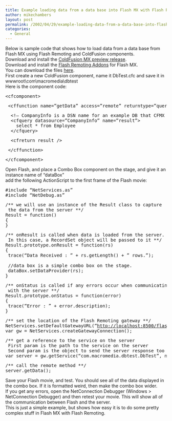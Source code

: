 ```yaml
---
title: Example loading data from a data base into Flash MX with Flash Remoting and CF MX
author: mikechambers
layout: post
permalink: /2002/04/29/example-loading-data-from-a-data-base-into-flash-mx-with-flash-remoting-and-cf-mx/
categories:
  - General
---
```



Below is sample code that shows how to load data from a data base from Flash MX using Flash Remoting and ColdFusion components.  
Download and install the [ColdFusion MX preview release][1].  
Download and install the [Flash Remoting Addons][2] for Flash MX.  
You can download the files [here][3].  
First create a new ColdFusion component, name it DbTest.cfc and save it in wwwroot\com\macromedia\dbtest  
Here is the component code:
<PRE>&lt;cfcomponent&gt;</PRE>

<PRE>&nbsp;&lt;cffunction name=&#8221;getData&#8221; access=&#8221;remote&#8221; returntype=&#8221;query&#8221;&gt;</PRE>

<PRE>&nbsp;&nbsp;&lt;!&#8211; CompanyInfo is a DSN name for an example DB that CFMX sets up by default &#8211;&gt;<BR />&nbsp;&nbsp;&lt;cfquery datasource=&#8221;CompanyInfo&#8221; name=&#8221;result&#8221;&gt;<BR />&nbsp;&nbsp;&nbsp;&nbsp;select * from Employee<BR />&nbsp;&nbsp;&lt;/cfquery&gt;</PRE>

<PRE>&nbsp;&nbsp;&lt;cfreturn result /&gt;</PRE>

<PRE>&nbsp;&lt;/cffunction&gt;</PRE>

<PRE>&lt;/cfcomponent&gt;</PRE>

  
Open Flash, and place a Combo Box component on the stage, and give it an instance name of &#8220;dataBox&#8221;  
add the following ActionScript to the first frame of the Flash movie:
<PRE>#include &#8220;NetServices.as&#8221;<BR />#include &#8220;NetDebug.as&#8221;</PRE>

<PRE>/** we will use an instance of the Result class to capture<BR />&nbsp;the data from the server **/<BR />Result = function()<BR />{<BR />}</PRE>

<PRE>/** onResult is called when data is loaded from the server.<BR />&nbsp;In this case, a RecordSet object will be passed to it **/<BR />Result.prototype.onResult = function(rs)<BR />{<BR />&nbsp;trace(&#8220;Data Received : &#8221; + rs.getLength() + &#8221; rows.&#8221;);<BR />&nbsp;<BR />&nbsp;//data box is a simple combo box on the stage.<BR />&nbsp;dataBox.setDataProvider(rs);<BR />}</PRE>

<PRE>/** onStatus is called if any errors occur when communicating<BR />&nbsp;with the server **/<BR />Result.prototype.onStatus = function(error)<BR />{<BR />&nbsp;trace(&#8220;Error : &#8221; + error.description);<BR />}</PRE>

<PRE>/** set the location of the Flash Remoting gateway **/<BR />NetServices.setDefaultGatewayURL(&#8220;<A href="http://localhost:8500/flashservices/gateway">http://localhost:8500/flashservices/gateway</A>&#8220;);<BR />var gw = NetServices.createGatewayConnection();</PRE>

<PRE>/** get a reference to the service on the server<BR />&nbsp;First param is the path to the service on the server<BR />&nbsp;Second param is the object to send the server response too **/<BR />var server = gw.getService(&#8220;com.macromedia.dbtest.DbTest&#8221;, new Result());</PRE>

<PRE>/** call the remote method **/<BR />server.getData();</PRE>

  
  
Save your Flash movie, and test. You should see all of the data displayed in the combo box. If it is formatted weird, then make the combo box wider.  
If you get any errors, open the NetConnection Debugger (Windows > NetConnection Debugger) and then retest your movie. This will show all of the communication between Flash and the server.  
This is just a simple example, but shows how easy it is to do some pretty complex stuff in Flash MX with Flash Remoting.

 [1]: http://www.macromedia.com/software/trial_download/
 [2]: http://www.macromedia.com/software/flash/flashremoting/
 [3]: /mesh/files/dbtest.zip